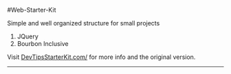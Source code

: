 #Web-Starter-Kit

Simple and well organized structure for small projects

1. JQuery
2. Bourbon Inclusive

Visit [DevTipsStarterKit.com/](http://devtipsstarterkit.com) for more info and the original version.


***
